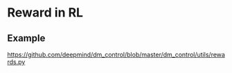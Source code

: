 # Reward in RL


## Example

https://github.com/deepmind/dm_control/blob/master/dm_control/utils/rewards.py

